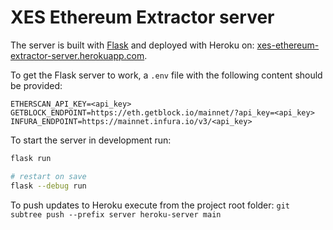 # XES Ethereum Extractor server

The server is built with [Flask](https://flask.palletsprojects.com/en/2.2.x/) and deployed with Heroku on: [xes-ethereum-extractor-server.herokuapp.com](https://xes-ethereum-extractor-server.herokuapp.com/).

To get the Flask server to work, a `.env` file with the following content should be provided:

```
ETHERSCAN_API_KEY=<api_key>
GETBLOCK_ENDPOINT=https://eth.getblock.io/mainnet/?api_key=<api_key>
INFURA_ENDPOINT=https://mainnet.infura.io/v3/<api_key>
```

To start the server in development run:

```bash
flask run

# restart on save
flask --debug run
```

To push updates to Heroku execute from the project root folder: `git subtree push --prefix server heroku-server main`
